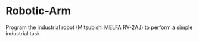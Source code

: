 # Robotic-Arm
Program the industrial robot (Mitsubishi MELFA RV-2AJ) to perform a simple industrial task.  
